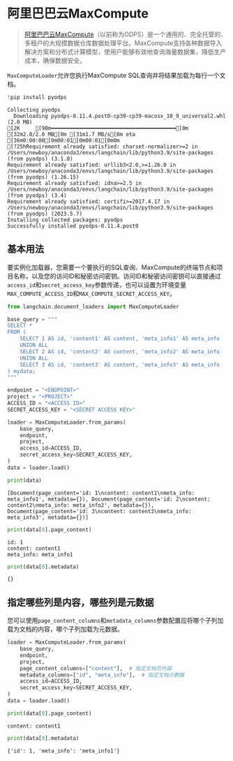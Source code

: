 # 阿里巴巴云MaxCompute

>[阿里巴巴云MaxCompute](https://www.alibabacloud.com/product/maxcompute)（以前称为ODPS）是一个通用的、完全托管的、多租户的大规模数据仓库数据处理平台。MaxCompute支持各种数据导入解决方案和分布式计算模型，使用户能够有效地查询海量数据集，降低生产成本，确保数据安全。

`MaxComputeLoader`允许您执行MaxCompute SQL查询并将结果加载为每行一个文档。


```python
!pip install pyodps
```

    Collecting pyodps
      Downloading pyodps-0.11.4.post0-cp39-cp39-macosx_10_9_universal2.whl (2.0 MB)
    [2K     [90m━━━━━━━━━━━━━━━━━━━━━━━━━━━━━━━━━━━━━━━━[0m [32m2.0/2.0 MB[0m [31m1.7 MB/s[0m eta [36m0:00:00[0m00:01[0m00:01[0m0m
    [?25hRequirement already satisfied: charset-normalizer>=2 in /Users/newboy/anaconda3/envs/langchain/lib/python3.9/site-packages (from pyodps) (3.1.0)
    Requirement already satisfied: urllib3<2.0,>=1.26.0 in /Users/newboy/anaconda3/envs/langchain/lib/python3.9/site-packages (from pyodps) (1.26.15)
    Requirement already satisfied: idna>=2.5 in /Users/newboy/anaconda3/envs/langchain/lib/python3.9/site-packages (from pyodps) (3.4)
    Requirement already satisfied: certifi>=2017.4.17 in /Users/newboy/anaconda3/envs/langchain/lib/python3.9/site-packages (from pyodps) (2023.5.7)
    Installing collected packages: pyodps
    Successfully installed pyodps-0.11.4.post0
    

## 基本用法
要实例化加载器，您需要一个要执行的SQL查询、MaxCompute的终端节点和项目名称，以及您的访问ID和秘密访问密钥。访问ID和秘密访问密钥可以直接通过`access_id`和`secret_access_key`参数传递，也可以设置为环境变量`MAX_COMPUTE_ACCESS_ID`和`MAX_COMPUTE_SECRET_ACCESS_KEY`。


```python
from langchain.document_loaders import MaxComputeLoader
```


```python
base_query = """
SELECT *
FROM (
    SELECT 1 AS id, 'content1' AS content, 'meta_info1' AS meta_info
    UNION ALL
    SELECT 2 AS id, 'content2' AS content, 'meta_info2' AS meta_info
    UNION ALL
    SELECT 3 AS id, 'content3' AS content, 'meta_info3' AS meta_info
) mydata;
"""
```


```python
endpoint = "<ENDPOINT>"
project = "<PROJECT>"
ACCESS_ID = "<ACCESS ID>"
SECRET_ACCESS_KEY = "<SECRET ACCESS KEY>"
```


```python
loader = MaxComputeLoader.from_params(
    base_query,
    endpoint,
    project,
    access_id=ACCESS_ID,
    secret_access_key=SECRET_ACCESS_KEY,
)
data = loader.load()
```


```python
print(data)
```

    [Document(page_content='id: 1\ncontent: content1\nmeta_info: meta_info1', metadata={}), Document(page_content='id: 2\ncontent: content2\nmeta_info: meta_info2', metadata={}), Document(page_content='id: 3\ncontent: content3\nmeta_info: meta_info3', metadata={})]
    


```python
print(data[0].page_content)
```

    id: 1
    content: content1
    meta_info: meta_info1
    


```python
print(data[0].metadata)
```

    {}
    

## 指定哪些列是内容，哪些列是元数据
您可以使用`page_content_columns`和`metadata_columns`参数配置应将哪个子列加载为文档的内容，哪个子列加载为元数据。


```python
loader = MaxComputeLoader.from_params(
    base_query,
    endpoint,
    project,
    page_content_columns=["content"],  # 指定文档页内容
    metadata_columns=["id", "meta_info"],  # 指定文档元数据
    access_id=ACCESS_ID,
    secret_access_key=SECRET_ACCESS_KEY,
)
data = loader.load()
```


```python
print(data[0].page_content)
```

    content: content1
    


```python
print(data[0].metadata)
```

    {'id': 1, 'meta_info': 'meta_info1'}
    
